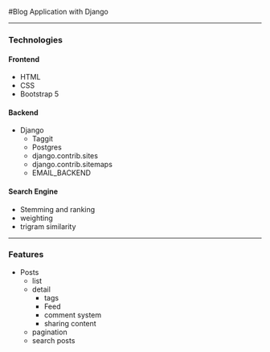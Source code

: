#Blog Application with Django
<hr/>

### Technologies <br/>
#### Frontend
* HTML
* CSS
* Bootstrap 5

#### Backend
* Django
  * Taggit
  * Postgres
  * django.contrib.sites
  * django.contrib.sitemaps
  * EMAIL_BACKEND


#### Search Engine
- Stemming and ranking
- weighting
- trigram similarity
<hr/>

### Features
- Posts
  - list
  - detail
    - tags
    - Feed
    - comment system
    - sharing content
  - pagination
  - search posts